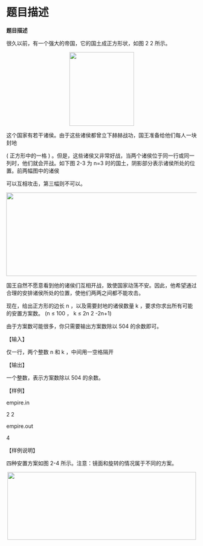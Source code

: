 # 题目描述


<p class="MsoNormal"><strong>题目描述</strong></p>
<p>很久以前，有一个强大的帝国，它的国土成正方形状，如图 2 2 所示。</p>
<p align="center"><img height="195" width="171" alt="" src="../../mw/images/d/d6/Empire1.jpg"/></p>
<p>这个国家有若干诸侯。由于这些诸侯都曾立下赫赫战功，国王准备给他们每人一块封地</p>
<p>( 正方形中的一格 ) 。但是，这些诸侯又非常好战，当两个诸侯位于同一行或同一列时，他们就会开战。如下图 2-3 为 n=3  时的国土，阴影部分表示诸侯所处的位置。前两幅图中的诸侯</p>
<p>可以互相攻击，第三幅则不可以。</p>
<p><img height="221" width="522" alt="" src="../../mw/images/thumb/f/f2/Xxx3.JPG/800px-Xxx3.JPG"/></p>
<p>国王自然不愿意看到他的诸侯们互相开战，致使国家动荡不安。因此，他希望通过合理的安排诸侯所处的位置，使他们两两之间都不能攻击。</p>
<p>现在，给出正方形的边长 n ，以及需要封地的诸侯数量 k ，要求你求出所有可能的安置方案数。 (n ≤ 100 ， k ≤ 2n 2 -2n+1)</p>
<p>由于方案数可能很多，你只需要输出方案数除以 504 的余数即可。</p>
<p>【输入】</p>
<p>仅一行，两个整数 n 和 k ，中间用一空格隔开</p>
<p>【输出】</p>
<p>一个整数，表示方案数除以 504 的余数。</p>
<p>【样例】</p>
<p>empire.in</p>
<p>2 2</p>
<p>empire.out</p>
<p>4</p>
<p>【样例说明】</p>
<p>四种安置方案如图 2-4 所示。注意：镜面和旋转的情况属于不同的方案。</p>
<p align="center"><img height="179" width="499" alt="" src="../../mw/images/b/b3/Empire2.jpg"/></p>
<p> </p>
